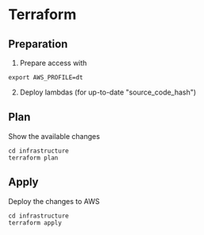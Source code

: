 # Terraform

## Preparation
1. Prepare access with
```console
export AWS_PROFILE=dt
```
2. Deploy lambdas (for up-to-date "source_code_hash")
## Plan
Show the available changes
```console
cd infrastructure
terraform plan
```
## Apply
Deploy the changes to AWS
```console
cd infrastructure
terraform apply
```
